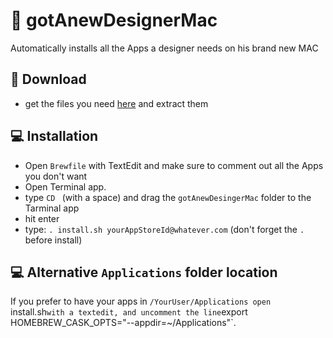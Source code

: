 # 🍎 gotAnewDesignerMac
Automatically installs all the Apps a designer needs on his brand new MAC

## 💾 Download
- get the files you need [here](https://github.com/meodai/gotAnewDesignerMac/archive/master.zip) and extract them

## 💻 Installation
- Open `Brewfile` with TextEdit and make sure to comment out all the Apps you don't want
- Open Terminal app.
- type `CD ` (with a space) and drag the `gotAnewDesingerMac` folder to the Tarminal app
- hit enter
- type: `. install.sh yourAppStoreId@whatever.com` (don't forget the `.` before install)

## 💻 Alternative `Applications` folder location
If you prefer to have your apps in `/YourUser/Applications open `install.sh` with a textedit,
and uncomment the line `export HOMEBREW_CASK_OPTS="--appdir=~/Applications"`.


